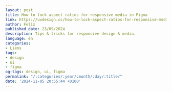 ```yaml
---
layout: post
title: How to lock aspect ratios for responsive media in Figma
link: https://uxdesign.cc/how-to-lock-aspect-ratios-for-responsive-media-in-figma-b262215f5ecb
author: Felix
published_date: 23/09/2024
description: Tips & tricks for responsive design & media.
language: en
categories:
- Liens
tags:
- design
- ui
- figma
og-tags: design, ui, figma
permalink: "/:categories/:year/:month/:day/:title/"
date: '2024-11-05 20:55:44 +0100'
---
```

